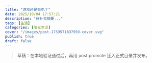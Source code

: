 ```yaml
---
title: "游戏还是充电？"
date: 2025/10/04 17:57:21
description: "待补充摘要..."
tags: [生活]
categories: [阳光生活]
cover: "/images/post-1759571837950-cover.svg"
publish: true
draft: false
---
```


> 草稿：在本地验证通过后，再用 post:promote 迁入正式目录并发布。
